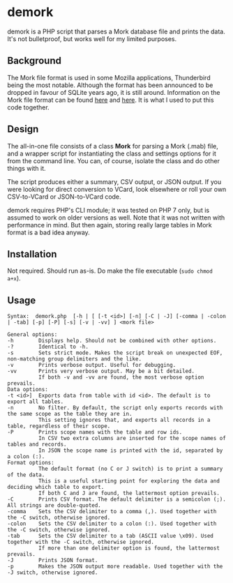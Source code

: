 # demork
demork is a PHP script that parses a Mork database file and prints the data. It's not bulletproof, but works well for my limited purposes.

## Background
The Mork file format is used in some Mozilla applications, Thunderbird being the most notable. Although the format has been announced to be dropped in favour of SQLite years ago, it is still around.
Information on the Mork file format can be found [here](https://developer.mozilla.org/en-US/docs/Mozilla/Tech/Mork) and [here](https://developer.mozilla.org/en-US/docs/Mozilla/Tech/Mork/Structure). It is what I used to put this code together.

## Design
The all-in-one file consists of a class **Mork** for parsing a Mork (.mab) file, and a wrapper script for instantiating the class and settings options for it from the command line. You can, of course, isolate the class and do other things with it.

The script produces either a summary, CSV output, or JSON output. If you were looking for direct conversion to VCard, look elsewhere or roll your own CSV-to-VCard or JSON-to-VCard code.

demork requires PHP's CLI module; it was tested on PHP 7 only, but is assumed to work on older versions as well.
Note that it was not written with performance in mind. But then again, storing really large tables in Mork format is a bad idea anyway.

## Installation
Not required. Should run as-is. Do make the file executable (`sudo chmod a+x`).

## Usage
```
Syntax:  demork.php  [-h | [ [-t <id>] [-n] [-C | -J] [-comma | -colon | -tab] [-p] [-P] [-s] [-v | -vv] ] <mork file>

General options:
-h        Displays help. Should not be combined with other options.
-?        Identical to -h.
-s        Sets strict mode. Makes the script break on unexpected EOF, non-matching group delimiters and the like.
-v        Prints verbose output. Useful for debugging.
-vv       Prints very verbose output. May be a bit detailed.
          If both -v and -vv are found, the most verbose option prevails.
Data options:
-t <id>]  Exports data from table with id <id>. The default is to export all tables.
-n        No filter. By default, the script only exports records with the same scope as the table they are in.
          This setting ignores that, and exports all records in a table, regardless of their scope.
-P        Prints scope names with the table and row ids.
          In CSV two extra columns are inserted for the scope names of tables and records.
          In JSON the scope name is printed with the id, separated by a colon (:).
Format options:
          The default format (no C or J switch) is to print a summary of the data.
          This is a useful starting point for exploring the data and deciding which table to export.
          If both C and J are found, the lattermost option prevails.
-C        Prints CSV format. The default delimiter is a semicolon (;). All strings are double-quoted.
-comma    Sets the CSV delimiter to a comma (,). Used together with the -C switch, otherwise ignored.
-colon    Sets the CSV delimiter to a colon (:). Used together with the -C switch, otherwise ignored.
-tab      Sets the CSV delimiter to a tab (ASCII value \x09). Used together with the -C switch, otherwise ignored.
          If more than one delimiter option is found, the lattermost prevails.
-J        Prints JSON format.
-p        Makes the JSON output more readable. Used together with the -J switch, otherwise ignored.
```
